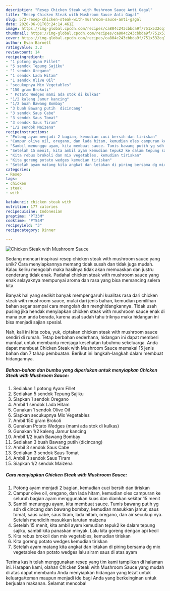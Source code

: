 ```yaml
---
description: "Resep Chicken Steak with Mushroom Sauce Anti Gagal"
title: "Resep Chicken Steak with Mushroom Sauce Anti Gagal"
slug: 572-resep-chicken-steak-with-mushroom-sauce-anti-gagal
date: 2020-06-01T03:24:14.461Z
image: https://img-global.cpcdn.com/recipes/ca804c243cbbda9f/751x532cq70/chicken-steak-with-mushroom-sauce-foto-resep-utama.jpg
thumbnail: https://img-global.cpcdn.com/recipes/ca804c243cbbda9f/751x532cq70/chicken-steak-with-mushroom-sauce-foto-resep-utama.jpg
cover: https://img-global.cpcdn.com/recipes/ca804c243cbbda9f/751x532cq70/chicken-steak-with-mushroom-sauce-foto-resep-utama.jpg
author: Evan Barnett
ratingvalue: 3.2
reviewcount: 14
recipeingredient:
- "1 potong Ayam Fillet"
- "5 sendok Tepung Sajiku"
- "1 sendok Oregano"
- "1 sendok Lada Hitam"
- "1 sendok Olive Oil"
- "secukupnya Mix Vegetables"
- "150 gram Brokoli"
- " Potato Wedges mami ada stok di kulkas"
- "1/2 kaleng Jamur kancing"
- "1/2 buah Bawang Bombay"
- "3 buah Bawang putih  dicincang"
- "3 sendok Saus Cabe"
- "3 sendok Saus Tomat"
- "3 sendok Saus Tiram"
- "1/2 sendok Maizena"
recipeinstructions:
- "Potong ayam menjadi 2 bagian, kemudian cuci bersih dan tiriskan"
- "Campur olive oil, oregano, dan lada hitam, kemudian oles campuran ke seluruh bagian ayam menggunakan kuas dan diamkan sekitar 15 menit"
- "Sambil menunggu ayam, kita membuat sauce. Tumis bawang putih yg sdh di cincang dan bawang bombay, kemudian masukkan jamur, saus tomat, saus cabe, saus tiram, lada hitam, oregano, dan air secukup nya. Setelah mendidih masukkan larutan maizena"
- "Setelah 15 menit, kita ambil ayam kemudian tepuk2 ke dalam tepung sajiku, sambil kita panaskan minyak. Lalu kita goreng dengan api kecil"
- "Kita rebus brokoli dan mix vegetables, kemudian tiriskan"
- "Kita goreng potato wedges kemudian tiriskan"
- "Setelah ayam matang kita angkat dan letakan di piring bersama dg mix vegetables dan potato wedges lalu siram saus di atas ayam"
categories:
- Resep
tags:
- chicken
- steak
- with

katakunci: chicken steak with 
nutrition: 177 calories
recipecuisine: Indonesian
preptime: "PT33M"
cooktime: "PT54M"
recipeyield: "3"
recipecategory: Dinner

---
```



![Chicken Steak with Mushroom Sauce](https://img-global.cpcdn.com/recipes/ca804c243cbbda9f/751x532cq70/chicken-steak-with-mushroom-sauce-foto-resep-utama.jpg)

Sedang mencari inspirasi resep chicken steak with mushroom sauce yang unik? Cara menyiapkannya memang tidak susah dan tidak juga mudah. Kalau keliru mengolah maka hasilnya tidak akan memuaskan dan justru cenderung tidak enak. Padahal chicken steak with mushroom sauce yang enak selayaknya mempunyai aroma dan rasa yang bisa memancing selera kita.



Banyak hal yang sedikit banyak mempengaruhi kualitas rasa dari chicken steak with mushroom sauce, mulai dari jenis bahan, kemudian pemilihan bahan segar sampai cara mengolah dan menghidangkannya. Tidak usah pusing jika hendak menyiapkan chicken steak with mushroom sauce enak di mana pun anda berada, karena asal sudah tahu triknya maka hidangan ini bisa menjadi sajian spesial.


Nah, kali ini kita coba, yuk, ciptakan chicken steak with mushroom sauce sendiri di rumah. Tetap berbahan sederhana, hidangan ini dapat memberi manfaat untuk membantu menjaga kesehatan tubuhmu sekeluarga. Anda dapat membuat Chicken Steak with Mushroom Sauce memakai 15 jenis bahan dan 7 tahap pembuatan. Berikut ini langkah-langkah dalam membuat hidangannya.

<!--inarticleads1-->

##### Bahan-bahan dan bumbu yang diperlukan untuk menyiapkan Chicken Steak with Mushroom Sauce:

1. Sediakan 1 potong Ayam Fillet
1. Sediakan 5 sendok Tepung Sajiku
1. Siapkan 1 sendok Oregano
1. Ambil 1 sendok Lada Hitam
1. Gunakan 1 sendok Olive Oil
1. Siapkan secukupnya Mix Vegetables
1. Ambil 150 gram Brokoli
1. Gunakan  Potato Wedges (mami ada stok di kulkas)
1. Gunakan 1/2 kaleng Jamur kancing
1. Ambil 1/2 buah Bawang Bombay
1. Sediakan 3 buah Bawang putih  (dicincang)
1. Ambil 3 sendok Saus Cabe
1. Sediakan 3 sendok Saus Tomat
1. Ambil 3 sendok Saus Tiram
1. Siapkan 1/2 sendok Maizena




<!--inarticleads2-->

##### Cara menyiapkan Chicken Steak with Mushroom Sauce:

1. Potong ayam menjadi 2 bagian, kemudian cuci bersih dan tiriskan
1. Campur olive oil, oregano, dan lada hitam, kemudian oles campuran ke seluruh bagian ayam menggunakan kuas dan diamkan sekitar 15 menit
1. Sambil menunggu ayam, kita membuat sauce. Tumis bawang putih yg sdh di cincang dan bawang bombay, kemudian masukkan jamur, saus tomat, saus cabe, saus tiram, lada hitam, oregano, dan air secukup nya. Setelah mendidih masukkan larutan maizena
1. Setelah 15 menit, kita ambil ayam kemudian tepuk2 ke dalam tepung sajiku, sambil kita panaskan minyak. Lalu kita goreng dengan api kecil
1. Kita rebus brokoli dan mix vegetables, kemudian tiriskan
1. Kita goreng potato wedges kemudian tiriskan
1. Setelah ayam matang kita angkat dan letakan di piring bersama dg mix vegetables dan potato wedges lalu siram saus di atas ayam




Terima kasih telah menggunakan resep yang tim kami tampilkan di halaman ini. Harapan kami, olahan Chicken Steak with Mushroom Sauce yang mudah di atas dapat membantu Anda menyiapkan hidangan yang lezat untuk keluarga/teman maupun menjadi ide bagi Anda yang berkeinginan untuk berjualan makanan. Selamat mencoba!
